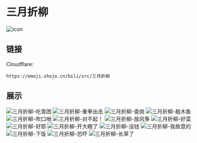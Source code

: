 # 三月折柳
![icon](https://emoji.shojo.cn/bili/src/三月折柳/icon.png)
## 链接
Cloudflare:
```
https://emoji.shojo.cn/bili/src/三月折柳
```
## 展示
![三月折柳-吃青团](https://emoji.shojo.cn/bili/src/三月折柳/三月折柳-吃青团.png)
![三月折柳-重拳出击](https://emoji.shojo.cn/bili/src/三月折柳/三月折柳-重拳出击.png)
![三月折柳-查岗](https://emoji.shojo.cn/bili/src/三月折柳/三月折柳-查岗.png)
![三月折柳-敲木鱼](https://emoji.shojo.cn/bili/src/三月折柳/三月折柳-敲木鱼.png)
![三月折柳-吹口哨](https://emoji.shojo.cn/bili/src/三月折柳/三月折柳-吹口哨.png)
![三月折柳-对不起！](https://emoji.shojo.cn/bili/src/三月折柳/三月折柳-对不起！.png)
![三月折柳-放风筝](https://emoji.shojo.cn/bili/src/三月折柳/三月折柳-放风筝.png)
![三月折柳-好菜](https://emoji.shojo.cn/bili/src/三月折柳/三月折柳-好菜.png)
![三月折柳-好耶](https://emoji.shojo.cn/bili/src/三月折柳/三月折柳-好耶.png)
![三月折柳-开大眼了](https://emoji.shojo.cn/bili/src/三月折柳/三月折柳-开大眼了.png)
![三月折柳-没钱](https://emoji.shojo.cn/bili/src/三月折柳/三月折柳-没钱.png)
![三月折柳-我故意的](https://emoji.shojo.cn/bili/src/三月折柳/三月折柳-我故意的.png)
![三月折柳-下饭](https://emoji.shojo.cn/bili/src/三月折柳/三月折柳-下饭.png)
![三月折柳-恐吓](https://emoji.shojo.cn/bili/src/三月折柳/三月折柳-恐吓.png)
![三月折柳-长草了](https://emoji.shojo.cn/bili/src/三月折柳/三月折柳-长草了.png)
